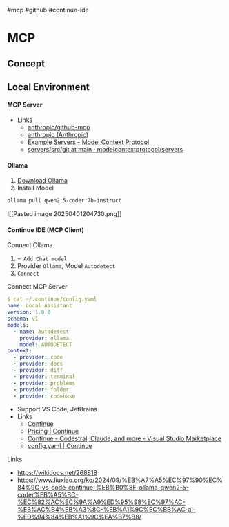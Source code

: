 #mcp #github #continue-ide

# MCP

## Concept
## Local Environment

#### MCP Server
* Links
	* [anthropic/github-mcp](https://hub.continue.dev/anthropic/github-mcp?view=preview)
	* [anthropic (Anthropic)](https://hub.continue.dev/anthropic)
	* [Example Servers - Model Context Protocol](https://modelcontextprotocol.io/examples)
	* [servers/src/git at main · modelcontextprotocol/servers](https://github.com/modelcontextprotocol/servers/tree/main/src/git)
#### Ollama
1. [Download Ollama](https://ollama.com/download)
2. Install Model
```bash
ollama pull qwen2.5-coder:7b-instruct
```

![[Pasted image 20250401204730.png]]

#### Continue IDE (MCP Client)

Connect Ollama
1. `+ Add Chat model`
2. Provider `Ollama`, Model `Autodetect`
3. `Connect`

Connect MCP Server

```yaml
$ cat ~/.continue/config.yaml 
name: Local Assistant
version: 1.0.0
schema: v1
models:
  - name: Autodetect
    provider: ollama
    model: AUTODETECT
context:
  - provider: code
  - provider: docs
  - provider: diff
  - provider: terminal
  - provider: problems
  - provider: folder
  - provider: codebase
```

* Support VS Code, JetBrains
* Links
	* [Continue](https://www.continue.dev/)
	* [Pricing | Continue](https://hub.continue.dev/pricing)
	* [Continue - Codestral, Claude, and more - Visual Studio Marketplace](https://marketplace.visualstudio.com/items?itemName=Continue.continue)
	* [config.yaml | Continue](https://docs.continue.dev/reference)

Links
* https://wikidocs.net/268818
* https://www.liuxiao.org/ko/2024/09/%EB%A7%A5%EC%97%90%EC%84%9C-vs-code-continue-%EB%B0%8F-ollama-qwen2-5-coder%EB%A5%BC-%EC%82%AC%EC%9A%A9%ED%95%98%EC%97%AC-%EB%AC%B4%EB%A3%8C-%EB%A1%9C%EC%BB%AC-ai-%ED%94%84%EB%A1%9C%EA%B7%B8/